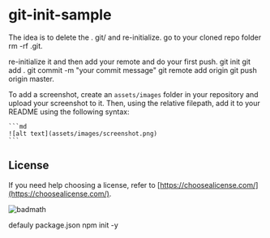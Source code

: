 # git-init-sample

The idea is to delete the . git/ and re-initialize.
go to your cloned repo folder rm -rf .git.

re-initialize it and then add your remote and do your first push. git init git add . git commit -m "your commit message" git remote add origin git push origin master.

To add a screenshot, create an `assets/images` folder in your repository and upload your screenshot to it. Then, using the relative filepath, add it to your README using the following syntax:

    ```md
    ![alt text](assets/images/screenshot.png)
    ```

## License
 If you need help choosing a license, refer to [https://choosealicense.com/](https://choosealicense.com/).

![badmath](https://img.shields.io/github/languages/top/lernantino/badmath)

defauly package.json
npm init -y
